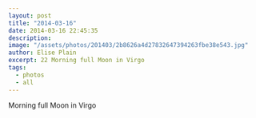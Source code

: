 ```yaml
---
layout: post
title: "2014-03-16"
date: 2014-03-16 22:45:35
description: 
image: "/assets/photos/201403/2b8626a4d27832647394263fbe38e543.jpg"
author: Elise Plain
excerpt: 22 Morning full Moon in Virgo
tags: 
  - photos
  - all
---
```


Morning full Moon in Virgo
<p></p>
